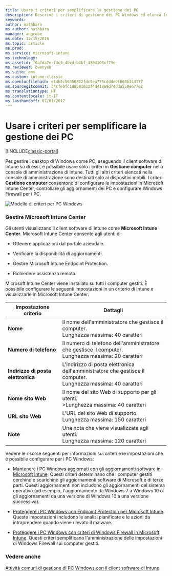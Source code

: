 ```yaml
---
title: Usare i criteri per semplificare la gestione dei PC
description: Descrive i criteri di gestione dei PC Windows ed elenca le impostazioni per Microsoft Intune Center.
keywords: 
author: nathbarn
ms.author: nathbarn
manager: angrobe
ms.date: 12/15/2016
ms.topic: article
ms.prod: 
ms.service: microsoft-intune
ms.technology: 
ms.assetid: f0afda7e-f4c3-4bcd-b4bf-4304103cf73e
ms.reviewer: owenyen
ms.suite: ems
ms.custom: intune-classic
ms.openlocfilehash: e14b5c56356812fdc3ea775cddde0f668b344177
ms.sourcegitcommit: 34cfebfc1d8b81032f4d41869d74dda559e677e2
ms.translationtype: HT
ms.contentlocale: it-IT
ms.lasthandoff: 07/01/2017
---
```

# <a name="use-policies-to-simplify-windows-pc-management"></a>Usare i criteri per semplificare la gestione dei PC

[!INCLUDE[classic-portal](../includes/classic-portal.md)]

Per gestire i desktop di Windows come PC, eseguendo il client software di Intune su di essi, è possibile usare solo i criteri in **Gestione computer** nella console di amministrazione di Intune. Tutti gli altri criteri elencati nella console di amministrazione sono destinati solo ai dispositivi mobili. I criteri **Gestione computer** consentono di configurare le impostazioni in Microsoft Intune Center, controllare gli aggiornamenti dei PC e configurare Windows Firewall per i PC.

![Modello di criteri per PC Windows](../media/pc_policy_template.png)

### <a name="manage-the-microsoft-intune-center"></a>Gestire Microsoft Intune Center
Gli utenti visualizzano il client software di Intune come **Microsoft Intune Center**. Microsoft Intune Center consente agli utenti di:

-   Ottenere applicazioni dal portale aziendale.

-   Verificare la disponibilità di aggiornamenti.

-   Gestire Microsoft Intune Endpoint Protection.

-  Richiedere assistenza remota.

Microsoft Intune Center viene installato su tutti i computer gestiti. È possibile configurare le seguenti impostazioni in un criterio di Intune e visualizzarle in Microsoft Intune Center:

|Impostazione criterio|Dettagli|
|------------------|--------------------|
|**Nome**|Il nome dell'amministratore che gestisce il computer.<br />Lunghezza massima: 40 caratteri|
|**Numero di telefono**|Il numero di telefono dell'amministratore che gestisce il computer.<br />Lunghezza massima: 20 caratteri|
|**Indirizzo di posta elettronica**|L'indirizzo di posta elettronica dell'amministratore che gestisce il computer.<br />Lunghezza massima: 40 caratteri|
|**Nome sito Web**|Il nome del sito Web di supporto per gli utenti.<br />>Lunghezza massima: 40 caratteri|
|**URL sito Web**|L'URL del sito Web di supporto.<br />Lunghezza massima: 150 caratteri|
|**Note**|Una nota che viene visualizzata agli utenti.<br />Lunghezza massima: 120 caratteri|

Vedere le risorse seguenti per informazioni sui criteri e le impostazioni che è possibile configurare per i PC Windows:

- [Mantenere i PC Windows aggiornati con gli aggiornamenti software in Microsoft Intune](keep-windows-pcs-up-to-date-with-software-updates-in-microsoft-intune.md). Questi criteri determinano che i computer gestiti cerchino e scarichino gli aggiornamenti software di Microsoft e di terze parti. Questi aggiornamenti non includono gli aggiornamenti del sistema operativo (ad esempio, l'aggiornamento da Windows 7 a Windows 10 o gli aggiornamenti da una versione di Windows 10 a una versione successiva).

- [Proteggere i PC Windows con Endpoint Protection per Microsoft Intune](help-secure-windows-pcs-with-endpoint-protection-for-microsoft-intune.md). Queste impostazioni includono le analisi pianificate e le azioni da intraprendere quando viene rilevato il malware.

- [Proteggere i PC Windows con criteri di Windows Firewall in Microsoft Intune](help-protect-windows-pcs-using-windows-firewall-policies-in-microsoft-intune.md). Questi criteri semplificano l'amministrazione delle impostazioni di Windows Firewall sui computer gestiti.


### <a name="see-also"></a>Vedere anche

[Attività comuni di gestione di PC Windows con il client software di Intune](common-windows-pc-management-tasks-with-the-microsoft-intune-computer-client.md)
